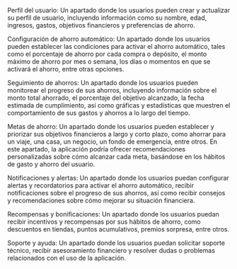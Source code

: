 Perfil del usuario: Un apartado donde los usuarios pueden crear y actualizar su perfil de usuario, incluyendo información como su nombre, edad, ingresos, gastos, objetivos financieros y preferencias de ahorro.

Configuración de ahorro automático: Un apartado donde los usuarios pueden establecer las condiciones para activar el ahorro automático, tales como el porcentaje de ahorro por cada compra o depósito, el monto máximo de ahorro por mes o semana, los días o momentos en que se activará el ahorro, entre otras opciones.

Seguimiento de ahorros: Un apartado donde los usuarios pueden monitorear el progreso de sus ahorros, incluyendo información sobre el monto total ahorrado, el porcentaje del objetivo alcanzado, la fecha estimada de cumplimiento, así como gráficas y estadísticas que muestren el comportamiento de sus gastos y ahorros a lo largo del tiempo.

Metas de ahorro: Un apartado donde los usuarios pueden establecer y priorizar sus objetivos financieros a largo y corto plazo, como ahorrar para un viaje, una casa, un negocio, un fondo de emergencia, entre otros. En este apartado, la aplicación podría ofrecer recomendaciones personalizadas sobre cómo alcanzar cada meta, basándose en los hábitos de gasto y ahorro del usuario.

Notificaciones y alertas: Un apartado donde los usuarios puedan configurar alertas y recordatorios para activar el ahorro automático, recibir notificaciones sobre el progreso de sus ahorros, así como recibir consejos y recomendaciones sobre cómo mejorar su situación financiera.

Recompensas y bonificaciones: Un apartado donde los usuarios puedan recibir incentivos y recompensas por sus hábitos de ahorro, como descuentos en tiendas, puntos acumulativos, premios sorpresa, entre otros.

Soporte y ayuda: Un apartado donde los usuarios puedan solicitar soporte técnico, recibir asesoramiento financiero y resolver dudas o problemas relacionados con el uso de la aplicación.